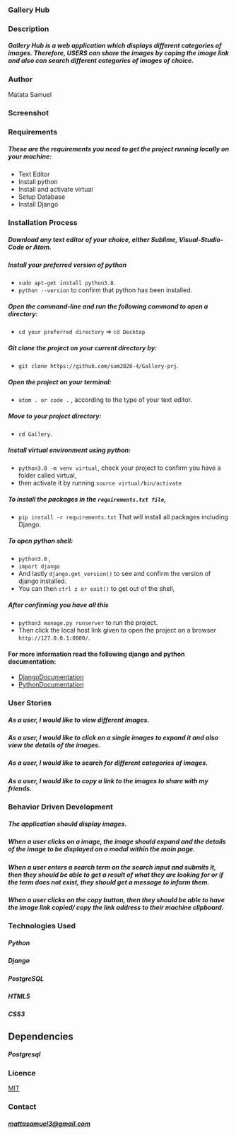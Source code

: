 ### Gallery Hub

### Description
##### Gallery Hub is a web application which displays different categories of images. Therefore, USERS can share the images by coping the image link and also can search different categories of images of choice.

### Author
Matata Samuel

### Screenshot


### Requirements
##### These are the requirements you need to get the project running locally on your machine:
  - Text Editor
  - Install python
  - Install and activate virtual
  - Setup Database
  - Install Django

### Installation Process
##### Download any text editor of your choice, either Sublime, Visual-Studio-Code or Atom.
##### Install your preferred version of python
  - ```sudo apt-get install python3.8```.
  - ```python --version``` to confirm that python has been installed.
##### Open the command-line and run the following command to open a directory:
  - ```cd your preferred directory``` => ```cd Desktop```
##### Git clone the project on your current directory by:
  - ```git clone https://github.com/sam2020-4/Gallery-prj```.
##### Open the project on your terminal:
  - ```atom . or code .``` , according to the type of your text editor.
##### Move to your project directory:
  - ```cd Gallery```.
##### Install virtual environment using python:
  - ```python3.8 -m venv virtual```, check your project to confirm you have a folder called virtual,
  - then activate it by running ```source virtual/bin/activate```
##### To install the packages in the ```requirements.txt file```,
  - ```pip install -r requirements.txt```  That will install all packages including Django.
##### To open python shell:
  - ```python3.8``` ,
  - ```import django```
  - And lastly ```django.get_version()``` to see and confirm the version of django installed.
  - You can then ```ctrl z or exit()``` to get out of the shell,
##### After confirming you have all this
  - ```python3 manage.py runserver``` to run the project.
  - Then click the local host link given to open the project on a browser ```http://127.0.0.1:8000/```.


#### For more information read the following django and python documentation:
  - [DjangoDocumentation](https://docs.djangoproject.com/en/1.11/intro/install/)
  - [PythonDocumentation](https://www.python.org/doc/)


### User Stories
##### As a user, I would like to view different images.
##### As a user, I would like to click on a single images to expand it and also view the details of the images.
##### As a user, I would like to search for different categories of images.
##### As a user, I would like to copy a link to the images to share with my friends.

### Behavior Driven Development
##### The application should display images.
##### When a user clicks on a image, the image should expand and the details of the image to be displayed on a modal within the main page.
##### When a user enters a search term on the search input and submits it, then they should be able to get a result of what they are looking for or if the term does not exist, they should get a message to inform them.
##### When a user clicks on the copy button, then they should be able to have the image link copied/ copy the link address to their machine clipboard.

### Technologies Used
##### Python
##### Django
##### PostgreSQL
##### HTML5
##### CSS3

## Dependencies
##### Postgresql

### Licence
[MIT](license)

### Contact
##### mattasamuel3@gmail.com

